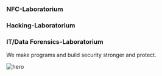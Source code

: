 ### NFC-Laboratorium
### Hacking-Laboratorium
### IT/Data Forensics-Laboratorium

We make programs and build security stronger and protect.

![hero](https://user-images.githubusercontent.com/71860161/153722728-1e8ad0f7-555f-4b5b-94c9-bec996323bce.png)
